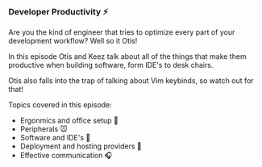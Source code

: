 ### Developer Productivity ⚡

Are you the kind of engineer that tries to optimize every part of your development workflow? Well so it Otis!

In this episode Otis and Keez talk about all of the things that make them productive when building software, form IDE's to desk chairs.

Otis also falls into the trap of talking about Vim keybinds, so watch out for that!

Topics covered in this episode:

- Ergonmics and office setup 🍨
- Peripherals 🐭
- Software and IDE's 🐞
- Deployment and hosting providers 🔮
- Effective communication 🎧

